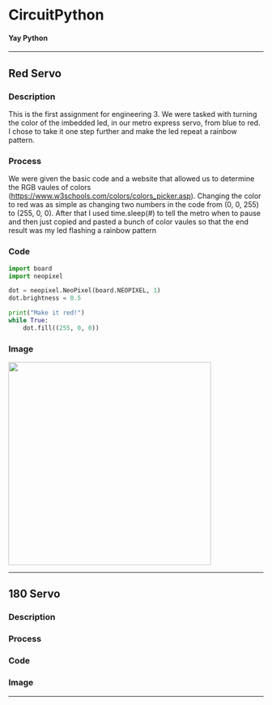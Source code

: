 # CircuitPython
#### Yay Python
-------------

## Red Servo

### Description

This is the first assignment for engineering 3. We were tasked with turning the color of the imbedded led, in our metro express servo, from blue to red. I chose to take it one step further and make the led repeat a rainbow pattern. 

### Process

We were given the basic code and a website that allowed us to determine the RGB vaules of colors (https://www.w3schools.com/colors/colors_picker.asp). Changing the color to red was as simple as changing two numbers in the code from (0, 0, 255) to (255, 0, 0). After that I used time.sleep(#) to tell the metro when to pause and then just copied and pasted a bunch of color vaules so that the end result was my led flashing a rainbow pattern 

### Code

```Python 
import board
import neopixel

dot = neopixel.NeoPixel(board.NEOPIXEL, 1)
dot.brightness = 0.5

print("Make it red!")
while True:
    dot.fill((255, 0, 0))
```

### Image

<img src="Images/ezgif-3-125a11c069bc.gif" width="400" height="400" />

---------

## 180 Servo

### Description

### Process

### Code

### Image 

-------
